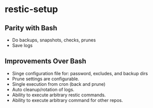 # restic-setup

## Parity with Bash

* Do backups, snapshots, checks, prunes
* Save logs

## Improvements Over Bash

* Singe configuration file for: password, excludes, and backup dirs
* Prune settings are configurable.
* Single execution from cron (back and prune)
* Auto cleanup/rotation of logs.
* Ability to execute arbitrary restic commands.
* Ability to execute arbitrary command for other repos.

